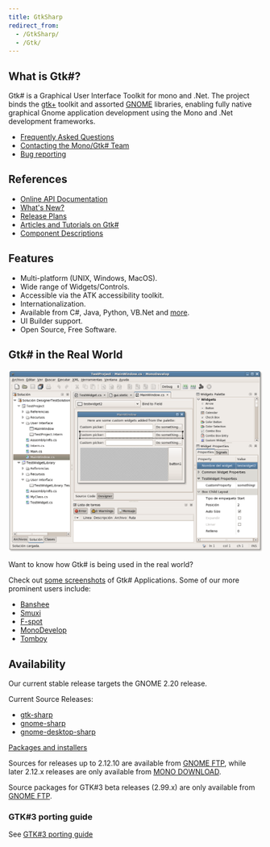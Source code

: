 ```yaml
---
title: GtkSharp
redirect_from:
  - /GtkSharp/
  - /Gtk/
---
```


What is Gtk#?
--------------

Gtk# is a Graphical User Interface Toolkit for mono and .Net. The project binds the [gtk+](http://www.gtk.org/) toolkit and assorted [GNOME](http://www.gnome.org/) libraries, enabling fully native graphical Gnome application development using the Mono and .Net development frameworks.

-   [Frequently Asked Questions](/docs/faq/general/)
-   [Contacting the Mono/Gtk# Team](/community/)
-   [Bug reporting](/community/bugs/)

References
----------

-   [Online API Documentation](http://www.go-mono.com/docs/monodoc.ashx?link=root:/classlib-gnome)
-   [What's New?](/docs/gui/gtksharp/new-in-version-2x/)
-   [Release Plans](/docs/gui/gtksharp/plan/)
-   [Articles and Tutorials on Gtk#](/docs/gui/gtksharp/tutorials/)
-   [Component Descriptions](/docs/gui/gtksharp/details/#gtks-components)

Features
--------

-   Multi-platform (UNIX, Windows, MacOS).
-   Wide range of Widgets/Controls.
-   Accessible via the ATK accessibility toolkit.
-   Internationalization.
-   Available from C#, Java, Python, VB.Net and [more](/docs/about-mono/languages/).
-   UI Builder support.
-   Open Source, Free Software.

Gtk# in the Real World
-----------------------

[![Md2.png](/archived/images/3/3d/Md2.png)](/archived/images/3/3d/Md2.png)

Want to know how Gtk# is being used in the real world?

Check out [some screenshots](/docs/about-mono/showcase/screenshots/) of Gtk# Applications. Some of our more prominent users include:

-   [Banshee](http://banshee.fm/)
-   [Smuxi](https://www.smuxi.org/)
-   [F-spot](http://f-spot.org/Main_Page)
-   [MonoDevelop](http://www.monodevelop.com/Main_Page)
-   [Tomboy](http://www.gnome.org/projects/tomboy)

Availability
------------

Our current stable release targets the GNOME 2.20 release.

Current Source Releases:

-   [gtk-sharp](http://download.mono-project.com/sources/gtk-sharp212/)
-   [gnome-sharp](http://ftp.gnome.org/pub/gnome/sources/gnome-sharp/2.24/)
-   [gnome-desktop-sharp](http://ftp.gnome.org/pub/gnome/sources/gnome-desktop-sharp/2.26/)

[Packages and installers](/download/)

Sources for releases up to 2.12.10 are available from [GNOME FTP](http://ftp.gnome.org/pub/gnome/sources/gtk-sharp),
while later 2.12.x releases are only available from [MONO DOWNLOAD](http://download.mono-project.com/sources/gtk-sharp212/).

Source packages for GTK#3 beta releases (2.99.x) are only available from [GNOME FTP](http://ftp.gnome.org/pub/gnome/sources/gtk-sharp).


### GTK#3 porting guide

See [GTK#3 porting guide](/docs/gui/gtksharp/gtksharp3-porting-guide/)

